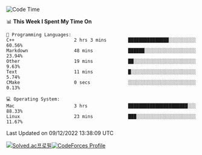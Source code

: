 
<!--START_SECTION:waka-->
![Code Time](http://img.shields.io/badge/Code%20Time-2%2C186%20hrs-blue)

📊 **This Week I Spent My Time On** 

```text
💬 Programming Languages: 
C++                      2 hrs 3 mins        ███████████████░░░░░░░░░░   60.56% 
Markdown                 48 mins             ██████░░░░░░░░░░░░░░░░░░░   23.94% 
Other                    19 mins             ██░░░░░░░░░░░░░░░░░░░░░░░   9.63% 
Text                     11 mins             █░░░░░░░░░░░░░░░░░░░░░░░░   5.74% 
CMake                    0 secs              ░░░░░░░░░░░░░░░░░░░░░░░░░   0.13%

💻 Operating System: 
Mac                      3 hrs               ██████████████████████░░░   88.33% 
Linux                    23 mins             ███░░░░░░░░░░░░░░░░░░░░░░   11.67%

```


 Last Updated on 09/12/2022 13:38:09 UTC
<!--END_SECTION:waka-->
[![Solved.ac프로필](http://mazassumnida.wtf/api/generate_badge?boj=hckim96)](https://solved.ac/hckim96)[![CodeForces Profile](https://cf.leed.at?id=hckim96)](https://codeforces.com/profile/hckim96)
